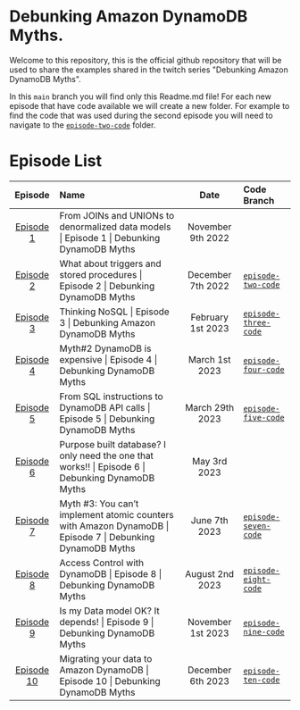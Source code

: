 <!-- /*
 * Copyright Amazon.com, Inc. or its affiliates. All Rights Reserved.
 * SPDX-License-Identifier: MIT-0
 *
 * Permission is hereby granted, free of charge, to any person obtaining a copy of this
 * software and associated documentation files (the "Software"), to deal in the Software
 * without restriction, including without limitation the rights to use, copy, modify,
 * merge, publish, distribute, sublicense, and/or sell copies of the Software, and to
 * permit persons to whom the Software is furnished to do so.
 *
 * THE SOFTWARE IS PROVIDED "AS IS", WITHOUT WARRANTY OF ANY KIND, EXPRESS OR IMPLIED,
 * INCLUDING BUT NOT LIMITED TO THE WARRANTIES OF MERCHANTABILITY, FITNESS FOR A
 * PARTICULAR PURPOSE AND NONINFRINGEMENT. IN NO EVENT SHALL THE AUTHORS OR COPYRIGHT
 * HOLDERS BE LIABLE FOR ANY CLAIM, DAMAGES OR OTHER LIABILITY, WHETHER IN AN ACTION
 * OF CONTRACT, TORT OR OTHERWISE, ARISING FROM, OUT OF OR IN CONNECTION WITH THE
 * SOFTWARE OR THE USE OR OTHER DEALINGS IN THE SOFTWARE.
 */ -->

# Debunking Amazon DynamoDB Myths.

Welcome to this repository, this is the official github repository that will be used to share the examples shared in the twitch series "Debunking Amazon DynamoDB Myths".

In this `main` branch you will find only this Readme.md file! For each new episode that have code available we will create a new folder. For example to find the code that was used during the second episode you will need to navigate to the [`episode-two-code`](https://github.com/aws-samples/dynamodb-debunking-myths/tree/main/episode-two) folder.

# Episode List

|                        Episode                        | Name                                                                                                       |       Date        | Code Branch                                                                                             |
| :---------------------------------------------------: | :--------------------------------------------------------------------------------------------------------- | :---------------: | :------------------------------------------------------------------------------------------------------ |
| [Episode 1](https://www.twitch.tv/videos/1648201291)  | From JOINs and UNIONs to denormalized data models \| Episode 1 \| Debunking DynamoDB Myths                 | November 9th 2022 |                                                                                                         |
| [Episode 2](https://www.twitch.tv/videos/1673071524)  | What about triggers and stored procedures \| Episode 2 \| Debunking DynamoDB Myths                         | December 7th 2022 | [`episode-two-code`](https://github.com/aws-samples/dynamodb-debunking-myths/tree/main/episode-two)     |
| [Episode 3](https://www.twitch.tv/videos/1725212180)  | Thinking NoSQL \| Episode 3 \| Debunking Amazon DynamoDB Myths                                             | February 1st 2023 | [`episode-three-code`](https://github.com/aws-samples/dynamodb-debunking-myths/tree/main/episode-three) |
| [Episode 4](https://www.twitch.tv/videos/1757375715)  | Myth#2 DynamoDB is expensive \| Episode 4 \| Debunking DynamoDB Myths                                      |  March 1st 2023   | [`episode-four-code`](https://github.com/aws-samples/dynamodb-reports-denormalization-sample)           |
| [Episode 5](https://www.twitch.tv/videos/1841852524)  | From SQL instructions to DynamoDB API calls \| Episode 5 \| Debunking DynamoDB Myths                       |  March 29th 2023  | [`episode-five-code`](https://github.com/aws-samples/dynamodb-debunking-myths/tree/main/episode-five)   |
| [Episode 6](https://www.twitch.tv/videos/1810523556)  | Purpose built database? I only need the one that works!! \| Episode 6 \| Debunking DynamoDB Myths          |   May 3rd 2023    |                                                                                                         |
| [Episode 7](https://www.twitch.tv/videos/1864902913)  | Myth #3: You can’t implement atomic counters with Amazon DynamoDB \| Episode 7 \| Debunking DynamoDB Myths |   June 7th 2023   | [`episode-seven-code`](https://github.com/aws-samples/dynamodb-debunking-myths/tree/main/episode-seven) |
| [Episode 8](https://www.twitch.tv/videos/2044525347)  | Access Control with DynamoDB \| Episode 8 \| Debunking DynamoDB Myths                                      |  August 2nd 2023  | [`episode-eight-code`](https://github.com/aws-samples/dynamodb-debunking-myths/tree/main/episode-eight) |
| [Episode 9](https://www.twitch.tv/videos/1966089233)  | Is my Data model OK? It depends! \| Episode 9 \| Debunking DynamoDB Myths                                  | November 1st 2023 | [`episode-nine-code`](https://github.com/aws-samples/dynamodb-debunking-myths/tree/main/episode-nine)   |
| [Episode 10](https://www.twitch.tv/videos/1996878286) | Migrating your data to Amazon DynamoDB \| Episode 10 \| Debunking DynamoDB Myths                           | December 6th 2023 | [`episode-ten-code`](https://github.com/robm26/database-app)                                            |
